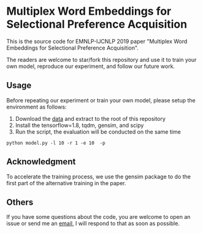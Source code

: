 # Multiplex Word Embeddings for Selectional Preference Acquisition


This is the source code for EMNLP-IJCNLP 2019 paper "Multiplex Word Embeddings for Selectional Preference Acquisition".

The readers are welcome to star/fork this repository and use it to train your own model, reproduce our experiment, and follow our future work. 


## Usage

Before repeating our experiment or train your own model, please setup the environment as follows:
1. Download the [data](https://drive.google.com/file/d/1dnLVqaHZUkxmlnddPD8_mEmUNCKkTI3o/view?usp=sharing) and extract to the root of this repository 
2. Install the tensorflow=1.8, tqdm, gensim, and scipy
3. Run the script, the evaluation will be conducted on the same time


```
python model.py -l 10 -r 1 -e 10  -p
```

## Acknowledgment

To accelerate the training process, we use the gensim package to do the first part of the alternative training in the paper. 


## Others
If you have some questions about the code, you are welcome to open an issue or send me an [email](jbai@connect.ust.hk), I will respond to that as soon as possible.